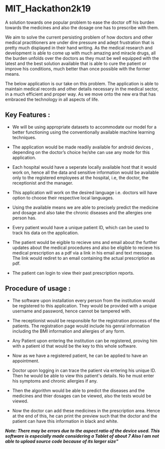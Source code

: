 # MIT_Hackathon2k19
A solution towards one popular problem to ease the doctor off his burden towards the medicines and also the dosage one has to prescribe with them.

We aim to solve the current persisting problem of how doctors and other medical practitioners are under dire pressure and adept frustration that is pretty much displayed in their hand writing. As the medical research and development is able to come up with much amazing and miracle drugs, all the burden unfolds over the doctors as they must be well equipped with the latest and the best solution available that is able to cure the patient or improve his conditions, much better than once possible with the former means.

The below application is our take on this problem. The application is able to maintain medical records and other details necessary in the medical sector, in a much efficient and proper way. As we move onto the new era that has embraced the technology in all aspects of life. 

## Key Features :
- We will be using appropriate datasets to accommodate our model for a better functioning using the conventionally available machine learning techniques.

- The application would be made readily available for android devices , depending on the doctor’s choice he/she can use any mode for this application.

- Each hospital would have a seperate locally available host that it would work on, hence all the data and sensitive information would be available only to the registered employees at the hospital, i.e, the doctor, the receptionist and the manager.

- This application will work on the desired language i.e. doctors will have option to choose their respective local languages.

- Using the available means we are able to precisely predict the medicine and dosage and also take the chronic diseases and the allergies one person has.

- Every patient would have a unique patient ID, which can be used to track his data on the application.

- The patient would be eigible to recieve sms and email about the further updates about the medical procedures and also be eligible to recieve his medical prescription as a pdf via a link in his email and text message. The link would rediret to an email containing the actual prescription as pdf.

- The patient can login to view their past prescription reports.


## Procedure of usage :
- The software upon installation every person from the institution would be registered to this application. They would be provided with a unique username and password, hence cannot be tampered with.

- The receptionist would be responsible for the registration process of the patients. The registration page would include his genral information including the BMI information and allergies of any form. 

- Any Patient upon entering the institution can be registered, proving him with a patient id that would be the key to this whole software.

- Now as we have a registered patient, he can be applied to have an appointment.

- Doctor upon logging in can trace the patient via entering his unique ID. Then he would be able to view this patient's details. No he must enter his symptoms and chronic allergies if any. 

- Then the algorithm would be able to predict the diseases and the medicines and thier dosages can be viewed, also the tests would be viewed.

- Now the doctor can add these medicines in the prescription area. Hence at the end of this, he can print the preview such that the doctor and the patient can have this information in black and white.

**_Note: There may be errors due to the aspect ratio of the device used. This software is especially made considering a Tablet of about 7 Also I am  not able to upload source code because of its larger size"_**
